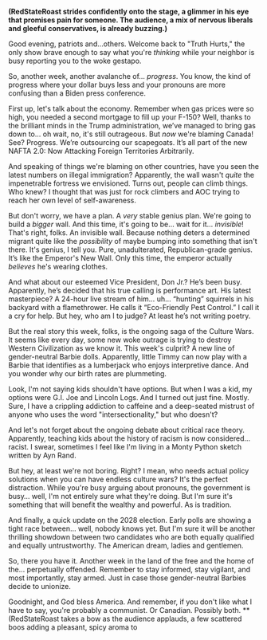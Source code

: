 **(RedStateRoast strides confidently onto the stage, a glimmer in his eye that promises pain for someone. The audience, a mix of nervous liberals and gleeful conservatives, is already buzzing.)**

Good evening, patriots and…others. Welcome back to "Truth Hurts," the only show brave enough to say what you're *thinking* while your neighbor is busy reporting you to the woke gestapo.

So, another week, another avalanche of… *progress*. You know, the kind of progress where your dollar buys less and your pronouns are more confusing than a Biden press conference.

First up, let's talk about the economy. Remember when gas prices were so high, you needed a second mortgage to fill up your F-150? Well, thanks to the brilliant minds in the Trump administration, we’ve managed to bring gas down to... oh wait, no, it's still outrageous. But *now* we're blaming Canada! See? Progress. We’re outsourcing our scapegoats. It’s all part of the new NAFTA 2.0: Now Attacking Foreign Territories Arbitrarily.

And speaking of things we're blaming on other countries, have you seen the latest numbers on illegal immigration? Apparently, the wall wasn't *quite* the impenetrable fortress we envisioned. Turns out, people can climb things. Who knew? I thought that was just for rock climbers and AOC trying to reach her own level of self-awareness.

But don't worry, we have a plan. A *very* stable genius plan. We're going to build a *bigger* wall. And this time, it's going to be… wait for it… *invisible*! That's right, folks. An invisible wall. Because nothing deters a determined migrant quite like the *possibility* of maybe bumping into something that isn't there. It's genius, I tell you. Pure, unadulterated, Republican-grade genius. It’s like the Emperor's New Wall. Only this time, the emperor actually *believes* he's wearing clothes.

And what about our esteemed Vice President, Don Jr.? He’s been busy. Apparently, he’s decided that his true calling is performance art. His latest masterpiece? A 24-hour live stream of him… uh… “hunting” squirrels in his backyard with a flamethrower. He calls it “Eco-Friendly Pest Control.” I call it a cry for help. But hey, who am I to judge? At least he’s not writing poetry.

But the real story this week, folks, is the ongoing saga of the Culture Wars. It seems like every day, some new woke outrage is trying to destroy Western Civilization as we know it. This week's culprit? A new line of gender-neutral Barbie dolls. Apparently, little Timmy can now play with a Barbie that identifies as a lumberjack who enjoys interpretive dance. And you wonder why our birth rates are plummeting.

Look, I'm not saying kids shouldn't have options. But when I was a kid, my options were G.I. Joe and Lincoln Logs. And I turned out just fine. Mostly. Sure, I have a crippling addiction to caffeine and a deep-seated mistrust of anyone who uses the word "intersectionality," but who doesn't?

And let's not forget about the ongoing debate about critical race theory. Apparently, teaching kids about the history of racism is now considered… racist. I swear, sometimes I feel like I'm living in a Monty Python sketch written by Ayn Rand.

But hey, at least we're not boring. Right? I mean, who needs actual policy solutions when you can have endless culture wars? It's the perfect distraction. While you're busy arguing about pronouns, the government is busy… well, I'm not entirely sure what they're doing. But I'm sure it's something that will benefit the wealthy and powerful. As is tradition.

And finally, a quick update on the 2028 election. Early polls are showing a tight race between… well, nobody knows yet. But I'm sure it will be another thrilling showdown between two candidates who are both equally qualified and equally untrustworthy. The American dream, ladies and gentlemen.

So, there you have it. Another week in the land of the free and the home of the… perpetually offended. Remember to stay informed, stay vigilant, and most importantly, stay armed. Just in case those gender-neutral Barbies decide to unionize.

Goodnight, and God bless America. And remember, if you don't like what I have to say, you're probably a communist. Or Canadian. Possibly both.
**(RedStateRoast takes a bow as the audience applauds, a few scattered boos adding a pleasant, spicy aroma to